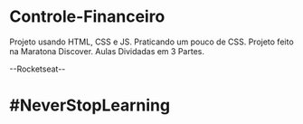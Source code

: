 # Controle-Financeiro
Projeto usando HTML, CSS e JS.
Praticando um pouco de  CSS.
Projeto feito na Maratona Discover.
Aulas Dividadas em 3 Partes.

--Rocketseat--

# #NeverStopLearning